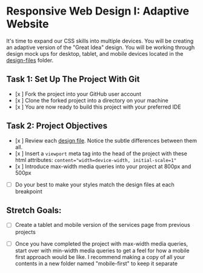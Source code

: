 # Responsive Web Design I: Adaptive Website

It's time to expand our CSS skills into multiple devices.  You will be creating an adaptive version of the "Great Idea" design. You will be working through design mock ups for desktop, tablet, and mobile devices located in the [design-files](design-files) folder. 

## Task 1: Set Up The Project With Git

* [x ] Fork the project into your GitHub user account
* [x ] Clone the forked project into a directory on your machine
* [x ] You are now ready to build this project with your preferred IDE

## Task 2: Project Objectives

* [x ] Review each [design file](design-files).  Notice the subtle differences between them all. 
* [x ] Insert a `viewport` meta tag into the head of the project with these html attributes: `content="width=device-width, initial-scale=1"`
* [x ] Introduce max-width media queries into your project at 800px and 500px  
* [ ] Do your best to make your styles match the design files at each breakpoint 

## Stretch Goals: 
* [ ] Create a tablet and mobile version of the services page from previous projects
* [ ] Once you have completed the project with max-width media queries, start over with min-width media queries to get a feel for how a mobile first approach would be like.  I recommend making a copy of all your contents in a new folder named "mobile-first" to keep it separate



